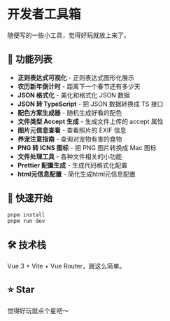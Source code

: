 # 开发者工具箱

随便写的一些小工具，觉得好玩就放上来了。

## 🎯 功能列表

- **正则表达式可视化** - 正则表达式图形化展示
- **农历新年倒计时** - 距离下一个春节还有多少天
- **JSON 格式化** - 美化和格式化 JSON 数据
- **JSON 转 TypeScript** - 把 JSON 数据转换成 TS 接口
- **配色方案生成器** - 随机生成好看的配色
- **文件类型 Accept 生成** - 生成文件上传的 accept 属性
- **图片元信息查看** - 查看照片的 EXIF 信息
- **养宠注意指南** - 查询对宠物有害的食物
- **PNG 转 ICNS 图标** - 把 PNG 图片转换成 Mac 图标
- **文件处理工具** - 各种文件相关的小功能
- **Prettier 配置生成** - 生成代码格式化配置
- **html元信息配置** - 简化生成html元信息配置

## 🚀 快速开始

```bash
pnpm install
pnpm run dev
```

## 🛠 技术栈

Vue 3 + Vite + Vue Router，就这么简单。

## ⭐ Star

觉得好玩就点个星吧～
